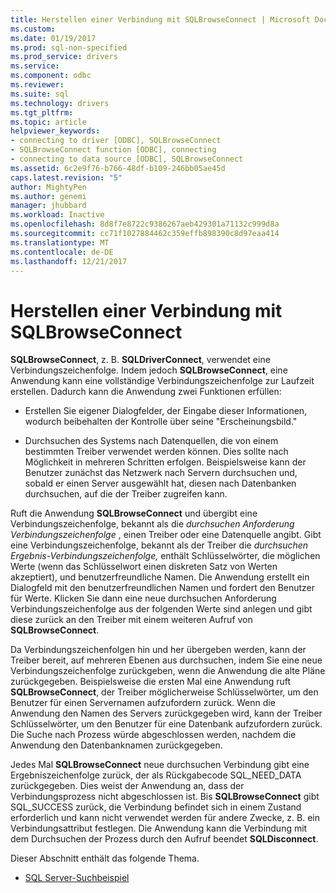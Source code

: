 ```yaml
---
title: Herstellen einer Verbindung mit SQLBrowseConnect | Microsoft Docs
ms.custom: 
ms.date: 01/19/2017
ms.prod: sql-non-specified
ms.prod_service: drivers
ms.service: 
ms.component: odbc
ms.reviewer: 
ms.suite: sql
ms.technology: drivers
ms.tgt_pltfrm: 
ms.topic: article
helpviewer_keywords:
- connecting to driver [ODBC], SQLBrowseConnect
- SQLBrowseConnect function [ODBC], connecting
- connecting to data source [ODBC], SQLBrowseConnect
ms.assetid: 6c2e9f76-b766-48df-b109-246bb05ae45d
caps.latest.revision: "5"
author: MightyPen
ms.author: genemi
manager: jhubbard
ms.workload: Inactive
ms.openlocfilehash: 8d8f7e8722c9386267aeb429301a71132c999d8a
ms.sourcegitcommit: cc71f1027884462c359effb898390c8d97eaa414
ms.translationtype: MT
ms.contentlocale: de-DE
ms.lasthandoff: 12/21/2017
---
```

# <a name="connecting-with-sqlbrowseconnect"></a>Herstellen einer Verbindung mit SQLBrowseConnect
**SQLBrowseConnect**, z. B. **SQLDriverConnect**, verwendet eine Verbindungszeichenfolge. Indem jedoch **SQLBrowseConnect**, eine Anwendung kann eine vollständige Verbindungszeichenfolge zur Laufzeit erstellen. Dadurch kann die Anwendung zwei Funktionen erfüllen:  
  
-   Erstellen Sie eigener Dialogfelder, der Eingabe dieser Informationen, wodurch beibehalten der Kontrolle über seine "Erscheinungsbild."  
  
-   Durchsuchen des Systems nach Datenquellen, die von einem bestimmten Treiber verwendet werden können. Dies sollte nach Möglichkeit in mehreren Schritten erfolgen. Beispielsweise kann der Benutzer zunächst das Netzwerk nach Servern durchsuchen und, sobald er einen Server ausgewählt hat, diesen nach Datenbanken durchsuchen, auf die der Treiber zugreifen kann.  
  
 Ruft die Anwendung **SQLBrowseConnect** und übergibt eine Verbindungszeichenfolge, bekannt als die *durchsuchen Anforderung Verbindungszeichenfolge* , einen Treiber oder eine Datenquelle angibt. Gibt eine Verbindungszeichenfolge, bekannt als der Treiber die *durchsuchen Ergebnis-Verbindungszeichenfolge,* enthält Schlüsselwörter, die möglichen Werte (wenn das Schlüsselwort einen diskreten Satz von Werten akzeptiert), und benutzerfreundliche Namen. Die Anwendung erstellt ein Dialogfeld mit den benutzerfreundlichen Namen und fordert den Benutzer für Werte. Klicken Sie dann eine neue durchsuchen Anforderung Verbindungszeichenfolge aus der folgenden Werte sind anlegen und gibt diese zurück an den Treiber mit einem weiteren Aufruf von **SQLBrowseConnect**.  
  
 Da Verbindungszeichenfolgen hin und her übergeben werden, kann der Treiber bereit, auf mehreren Ebenen aus durchsuchen, indem Sie eine neue Verbindungszeichenfolge zurückgeben, wenn die Anwendung die alte Pläne zurückgegeben. Beispielsweise die ersten Mal eine Anwendung ruft **SQLBrowseConnect**, der Treiber möglicherweise Schlüsselwörter, um den Benutzer für einen Servernamen aufzufordern zurück. Wenn die Anwendung den Namen des Servers zurückgegeben wird, kann der Treiber Schlüsselwörter, um den Benutzer für eine Datenbank aufzufordern zurück. Die Suche nach Prozess würde abgeschlossen werden, nachdem die Anwendung den Datenbanknamen zurückgegeben.  
  
 Jedes Mal **SQLBrowseConnect** neue durchsuchen Verbindung gibt eine Ergebniszeichenfolge zurück, der als Rückgabecode SQL_NEED_DATA zurückgegeben. Dies weist der Anwendung an, dass der Verbindungsprozess nicht abgeschlossen ist. Bis **SQLBrowseConnect** gibt SQL_SUCCESS zurück, die Verbindung befindet sich in einem Zustand erforderlich und kann nicht verwendet werden für andere Zwecke, z. B. ein Verbindungsattribut festlegen. Die Anwendung kann die Verbindung mit dem Durchsuchen der Prozess durch den Aufruf beendet **SQLDisconnect**.  
  
 Dieser Abschnitt enthält das folgende Thema.  
  
-   [SQL Server-Suchbeispiel](../../../odbc/reference/develop-app/sql-server-browsing-example.md)
